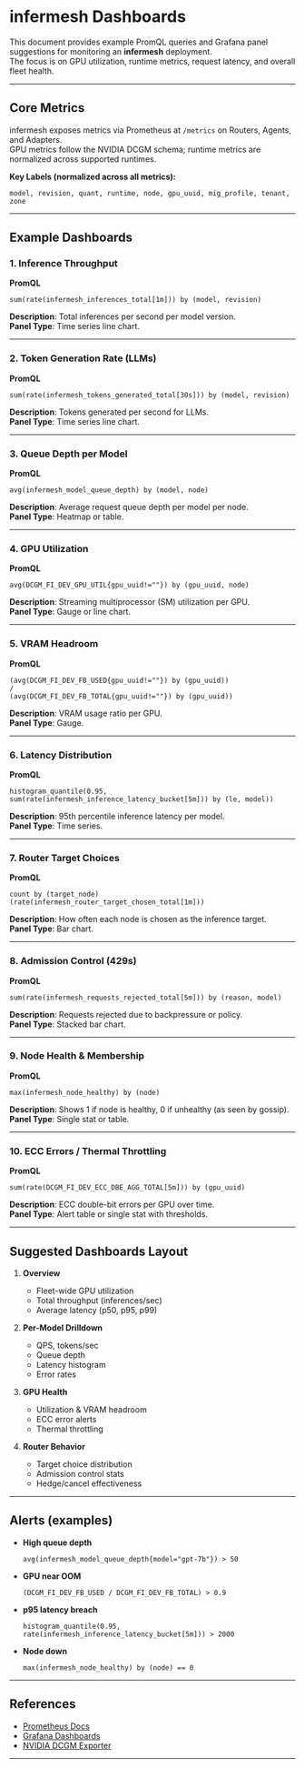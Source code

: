 # infermesh Dashboards

This document provides example PromQL queries and Grafana panel suggestions for monitoring an **infermesh** deployment.  
The focus is on GPU utilization, runtime metrics, request latency, and overall fleet health.

---

## Core Metrics

infermesh exposes metrics via Prometheus at `/metrics` on Routers, Agents, and Adapters.  
GPU metrics follow the NVIDIA DCGM schema; runtime metrics are normalized across supported runtimes.

**Key Labels (normalized across all metrics):**
```
model, revision, quant, runtime, node, gpu_uuid, mig_profile, tenant, zone
```

---

## Example Dashboards

### 1. Inference Throughput
**PromQL**
```promql
sum(rate(infermesh_inferences_total[1m])) by (model, revision)
```

**Description**: Total inferences per second per model version.  
**Panel Type**: Time series line chart.

---

### 2. Token Generation Rate (LLMs)
**PromQL**
```promql
sum(rate(infermesh_tokens_generated_total[30s])) by (model, revision)
```

**Description**: Tokens generated per second for LLMs.  
**Panel Type**: Time series line chart.

---

### 3. Queue Depth per Model
**PromQL**
```promql
avg(infermesh_model_queue_depth) by (model, node)
```

**Description**: Average request queue depth per model per node.  
**Panel Type**: Heatmap or table.

---

### 4. GPU Utilization
**PromQL**
```promql
avg(DCGM_FI_DEV_GPU_UTIL{gpu_uuid!=""}) by (gpu_uuid, node)
```

**Description**: Streaming multiprocessor (SM) utilization per GPU.  
**Panel Type**: Gauge or line chart.

---

### 5. VRAM Headroom
**PromQL**
```promql
(avg(DCGM_FI_DEV_FB_USED{gpu_uuid!=""}) by (gpu_uuid))
/
(avg(DCGM_FI_DEV_FB_TOTAL{gpu_uuid!=""}) by (gpu_uuid))
```

**Description**: VRAM usage ratio per GPU.  
**Panel Type**: Gauge.

---

### 6. Latency Distribution
**PromQL**
```promql
histogram_quantile(0.95, sum(rate(infermesh_inference_latency_bucket[5m])) by (le, model))
```

**Description**: 95th percentile inference latency per model.  
**Panel Type**: Time series.

---

### 7. Router Target Choices
**PromQL**
```promql
count by (target_node) (rate(infermesh_router_target_chosen_total[1m]))
```

**Description**: How often each node is chosen as the inference target.  
**Panel Type**: Bar chart.

---

### 8. Admission Control (429s)
**PromQL**
```promql
sum(rate(infermesh_requests_rejected_total[5m])) by (reason, model)
```

**Description**: Requests rejected due to backpressure or policy.  
**Panel Type**: Stacked bar chart.

---

### 9. Node Health & Membership
**PromQL**
```promql
max(infermesh_node_healthy) by (node)
```

**Description**: Shows 1 if node is healthy, 0 if unhealthy (as seen by gossip).  
**Panel Type**: Single stat or table.

---

### 10. ECC Errors / Thermal Throttling
**PromQL**
```promql
sum(rate(DCGM_FI_DEV_ECC_DBE_AGG_TOTAL[5m])) by (gpu_uuid)
```

**Description**: ECC double-bit errors per GPU over time.  
**Panel Type**: Alert table or single stat with thresholds.

---

## Suggested Dashboards Layout

1. **Overview**
   - Fleet-wide GPU utilization
   - Total throughput (inferences/sec)
   - Average latency (p50, p95, p99)

2. **Per-Model Drilldown**
   - QPS, tokens/sec
   - Queue depth
   - Latency histogram
   - Error rates

3. **GPU Health**
   - Utilization & VRAM headroom
   - ECC error alerts
   - Thermal throttling

4. **Router Behavior**
   - Target choice distribution
   - Admission control stats
   - Hedge/cancel effectiveness

---

## Alerts (examples)

- **High queue depth**  
  ```promql
  avg(infermesh_model_queue_depth{model="gpt-7b"}) > 50
  ```

- **GPU near OOM**  
  ```promql
  (DCGM_FI_DEV_FB_USED / DCGM_FI_DEV_FB_TOTAL) > 0.9
  ```

- **p95 latency breach**  
  ```promql
  histogram_quantile(0.95, rate(infermesh_inference_latency_bucket[5m])) > 2000
  ```

- **Node down**  
  ```promql
  max(infermesh_node_healthy) by (node) == 0
  ```

---

## References

- [Prometheus Docs](https://prometheus.io/docs/introduction/overview/)  
- [Grafana Dashboards](https://grafana.com/docs/)  
- [NVIDIA DCGM Exporter](https://github.com/NVIDIA/dcgm-exporter)

---
